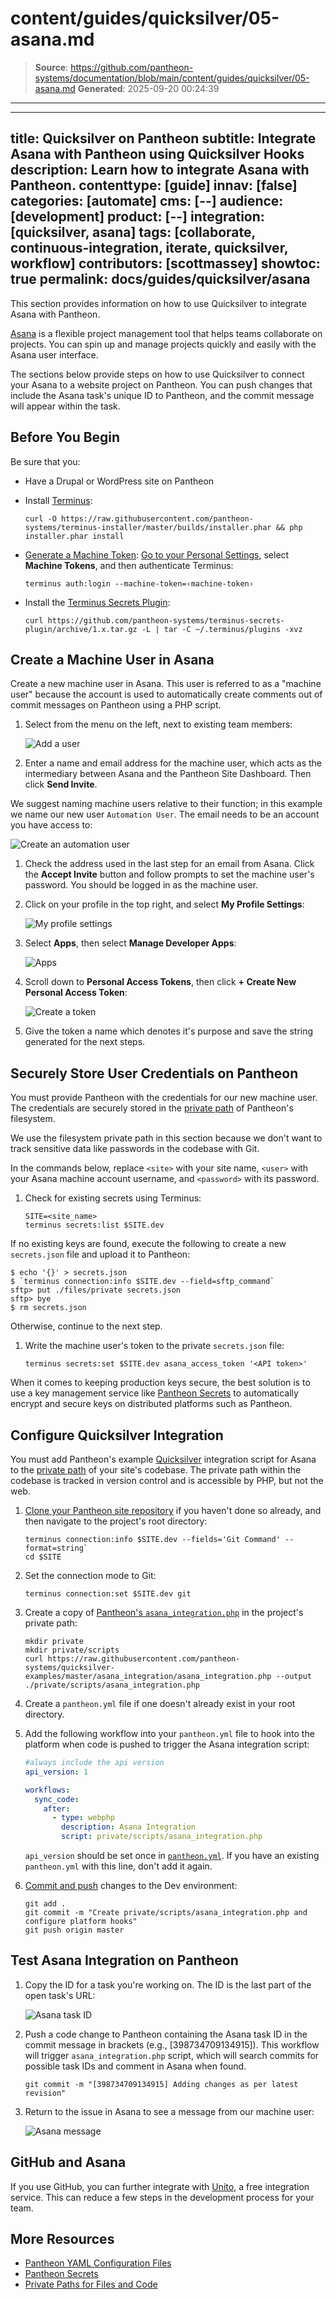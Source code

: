 # content/guides/quicksilver/05-asana.md

> **Source**: https://github.com/pantheon-systems/documentation/blob/main/content/guides/quicksilver/05-asana.md
> **Generated**: 2025-09-20 00:24:39

---

---
title: Quicksilver on Pantheon
subtitle: Integrate Asana with Pantheon using Quicksilver Hooks
description: Learn how to integrate Asana with Pantheon.
contenttype: [guide]
innav: [false]
categories: [automate]
cms: [--]
audience: [development]
product: [--]
integration: [quicksilver, asana]
tags: [collaborate, continuous-integration, iterate, quicksilver, workflow]
contributors: [scottmassey]
showtoc: true
permalink: docs/guides/quicksilver/asana
---

This section provides information on how to use Quicksilver to integrate Asana with Pantheon.

[Asana](https://asana.com) is a flexible project management tool that helps teams collaborate on projects. You can spin up and manage projects quickly and easily with the Asana user interface.

The sections below provide steps on how to use Quicksilver to connect your Asana to a website project on Pantheon. You can push changes that include the Asana task's unique ID to Pantheon, and the commit message will appear within the task.

## Before You Begin

Be sure that you:

- Have a Drupal or WordPress site on Pantheon

- Install [Terminus](/terminus):

  ```bash{promptUser: user}
  curl -O https://raw.githubusercontent.com/pantheon-systems/terminus-installer/master/builds/installer.phar && php installer.phar install
  ```

- [Generate a Machine Token](https://dashboard.pantheon.io/machine-token/create): [Go to your Personal Settings](/personal-settings), select **Machine Tokens**, and then authenticate Terminus:

  ```bash{promptUser: user}
  terminus auth:login --machine-token=‹machine-token›
  ```

- Install the [Terminus Secrets Plugin](https://github.com/pantheon-systems/terminus-secrets-plugin):

  ```bash{promptUser: user}
  curl https://github.com/pantheon-systems/terminus-secrets-plugin/archive/1.x.tar.gz -L | tar -C ~/.terminus/plugins -xvz
  ```

## Create a Machine User in Asana

Create a new machine user in Asana. This user is referred to as a "machine user" because the account is used to automatically create comments out of commit messages on Pantheon using a PHP script.

1. Select <Icon icon="circlePlus"/> from the menu on the left, next to existing team members:

   ![Add a user](../../../images/integrations/asana/new-user.png)

1. Enter a name and email address for the machine user, which acts as the intermediary between Asana and the Pantheon Site Dashboard. Then click **Send Invite**.

  We suggest naming machine users relative to their function; in this example we name our new user `Automation User`. The email needs to be an account you have access to:

   ![Create an automation user](../../../images/integrations/asana/new-user-add.png)

1. Check the address used in the last step for an email from Asana. Click the **Accept Invite** button and follow prompts to set the machine user's password. You should be logged in as the machine user.

1. Click on your profile in the top right, and select **My Profile Settings**:

   ![My profile settings](../../../images/integrations/asana/my-profile-settings.png)

1. Select **Apps**, then select **Manage Developer Apps**:

   ![Apps](../../../images/integrations/asana/apps.png)

1. Scroll down to **Personal Access Tokens**, then click **+ Create New Personal Access Token**:

   ![Create a token](../../../images/integrations/asana/access-token.png)

1. Give the token a name which denotes it's purpose and save the string generated for the next steps.

## Securely Store User Credentials on Pantheon

You must provide Pantheon with the credentials for our new machine user. The credentials are securely stored in the [private path](/guides/secure-development/private-paths/#private-path-for-files) of Pantheon's filesystem.

We use the filesystem private path in this section because we don't want to track sensitive data like passwords in the codebase with Git.

In the commands below, replace `<site>` with your site name, `<user>` with your Asana machine account username, and `<password>` with its password.

1. Check for existing secrets using Terminus:

   ```bash{promptUser: user}
   SITE=<site_name>
   terminus secrets:list $SITE.dev
   ```

  If no existing keys are found, execute the following to create a new `secrets.json` file and upload it to Pantheon:

   ```none
   $ echo '{}' > secrets.json
   $ `terminus connection:info $SITE.dev --field=sftp_command`
   sftp> put ./files/private secrets.json
   sftp> bye
   $ rm secrets.json
   ```

  Otherwise, continue to the next step.

1. Write the machine user's token to the private `secrets.json` file:

   ```bash{promptUser: user}
   terminus secrets:set $SITE.dev asana_access_token '<API token>'
   ```

<Alert title="Note" type="info">

When it comes to keeping production keys secure, the best solution is to use a key management service like [Pantheon Secrets](/guides/secrets) to automatically encrypt and secure keys on distributed platforms such as Pantheon.

</Alert>

## Configure Quicksilver Integration

You must add Pantheon's example [Quicksilver](/guides/quicksilver) integration script for Asana to the [private path](/guides/secure-development/private-paths#private-path-for-code) of your site's codebase. The private path within the codebase is tracked in version control and is accessible by PHP, but not the web.

1. [Clone your Pantheon site repository](/guides/git/git-config#clone-your-site-codebase) if you haven't done so already, and then navigate to the project's root directory:

   ```bash{promptUser: user}
   terminus connection:info $SITE.dev --fields='Git Command' --format=string`
   cd $SITE
   ```

1. Set the connection mode to Git:

   ```bash{promptUser: user}
   terminus connection:set $SITE.dev git
   ```

1. Create a copy of [Pantheon's `asana_integration.php`](https://github.com/pantheon-systems/quicksilver-examples/tree/master/asana_integration) in the project's private path:

   ```bash{promptUser: user}
   mkdir private
   mkdir private/scripts
   curl https://raw.githubusercontent.com/pantheon-systems/quicksilver-examples/master/asana_integration/asana_integration.php --output ./private/scripts/asana_integration.php
   ```

1. Create a `pantheon.yml` file if one doesn't already exist in your root directory.

1. Add the following workflow into your `pantheon.yml` file to hook into the platform when code is pushed to trigger the Asana integration script:

   ```yaml:title=pantheon.yml
   #always include the api version
   api_version: 1

   workflows:
     sync_code:
       after:
         - type: webphp
           description: Asana Integration
           script: private/scripts/asana_integration.php
   ```

    <Alert title="Note" type="info">

    `api_version` should be set once in [`pantheon.yml`](/pantheon-yml). If you have an existing `pantheon.yml` with this line, don't add it again.

    </Alert>

1. [Commit and push](/guides/git/git-config#push-changes-to-pantheon) changes to the Dev environment:

   ```bash{promptUser: user}
   git add .
   git commit -m "Create private/scripts/asana_integration.php and configure platform hooks"
   git push origin master
   ```

## Test Asana Integration on Pantheon

1. Copy the ID for a task you're working on. The ID is the last part of the open task's URL:

    ![Asana task ID](../../../images/integrations/asana/task-id.png)

1. Push a code change to Pantheon containing the Asana task ID in the commit message in brackets (e.g., [398734709134915]). This workflow will trigger `asana_integration.php` script, which will search commits for possible task IDs and comment in Asana when found.

   ```bash{promptUser: user}
   git commit -m "[398734709134915] Adding changes as per latest revision"
   ```

1. Return to the issue in Asana to see a message from our machine user:

    ![Asana message](../../../images/integrations/asana/asana-task.png)

## GitHub and Asana

If you use GitHub, you can further integrate with [Unito](https://unito.io/asana-sync/), a free integration service. This can reduce a few steps in the development process for your team.

## More Resources

- [Pantheon YAML Configuration Files](/pantheon-yml)
- [Pantheon Secrets](/guides/secrets)
- [Private Paths for Files and Code](/guides/secure-development/private-paths)

